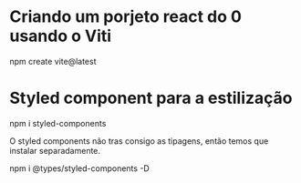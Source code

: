 # Criando um porjeto react do 0 usando o Viti

npm create vite@latest

# Styled component para a estilização

npm i styled-components

O styled components não tras consigo as tipagens, então temos que instalar separadamente.

npm i @types/styled-components -D

